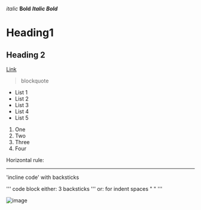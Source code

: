 *italic*
**Bold**
***Italic Bold***
# Heading1
## Heading 2
[Link](tetris.io)
>blockquote

- List 1
- List 2
- List 3
- List 4
- List 5

1. One
2. Two
3. Three
4. Four

Horizontal rule:

---

'incline code' with backsticks

'''
code block
either: 3 backsticks '''
or: for indent spaces "    "
'''

![image](https://user-images.githubusercontent.com/97646122/149254056-fca7456f-fa28-4a3a-8919-a4e7c37a3963.png)
